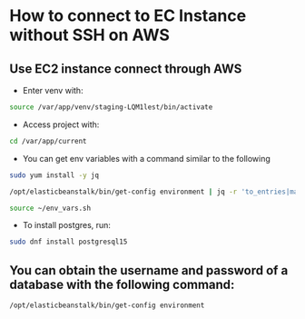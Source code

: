 # How to connect to EC Instance without SSH on AWS
## Use EC2 instance connect through AWS

- Enter venv with:
```bash
source /var/app/venv/staging-LQM1lest/bin/activate
```

- Access project with:
```bash
cd /var/app/current
```

- You can get env variables with a command similar to the following
```bash
sudo yum install -y jq
```
```bash
/opt/elasticbeanstalk/bin/get-config environment | jq -r 'to_entries|map("export\(.key)=\(.value|tostring)")|.[]' > ~/env_vars.sh
```
```bash
source ~/env_vars.sh
```

- To install postgres, run:
```bash
sudo dnf install postgresql15
```

## You can obtain the username and password of a database with the following command:
```bash
/opt/elasticbeanstalk/bin/get-config environment
```

